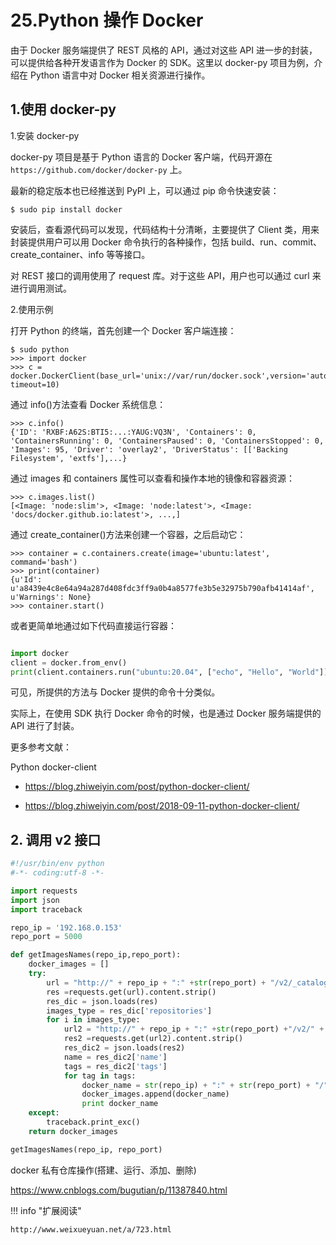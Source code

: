 # 25.Python 操作 Docker

由于 Docker 服务端提供了 REST 风格的 API，通过对这些 API 进一步的封装，可以提供给各种开发语言作为 Docker 的 SDK。这里以 docker-py 项目为例，介绍在 Python 语言中对 Docker 相关资源进行操作。

## 1.使用 docker-py

1.安装 docker-py

docker-py 项目是基于 Python 语言的 Docker 客户端，代码开源在`https://github.com/docker/docker-py` 上。

最新的稳定版本也已经推送到 PyPI 上，可以通过 pip 命令快速安装：

```shell
$ sudo pip install docker
```

安装后，查看源代码可以发现，代码结构十分清晰，主要提供了 Client 类，用来封装提供用户可以用 Docker 命令执行的各种操作，包括 build、run、commit、create_container、info 等等接口。

对 REST 接口的调用使用了 request 库。对于这些 API，用户也可以通过 curl 来进行调用测试。

2.使用示例

打开 Python 的终端，首先创建一个 Docker 客户端连接：

```shell
$ sudo python
>>> import docker
>>> c = docker.DockerClient(base_url='unix://var/run/docker.sock',version='auto', timeout=10)
```

通过 info()方法查看 Docker 系统信息：

```shell
>>> c.info()
{'ID': 'RXBF:A62S:BTI5:...:YAUG:VQ3N', 'Containers': 0, 'ContainersRunning': 0, 'ContainersPaused': 0, 'ContainersStopped': 0, 'Images': 95, 'Driver': 'overlay2', 'DriverStatus': [['Backing Filesystem', 'extfs'],...}
```

通过 images 和 containers 属性可以查看和操作本地的镜像和容器资源：

```shell
>>> c.images.list()
[<Image: 'node:slim'>, <Image: 'node:latest'>, <Image: 'docs/docker.github.io:latest'>, ...,]
```

通过 create_container()方法来创建一个容器，之后启动它：

```shell
>>> container = c.containers.create(image='ubuntu:latest', command='bash')
>>> print(container)
{u'Id': u'a8439e4c8e64a94a287d408fdc3ff9a0b4a8577fe3b5e32975b790afb41414af', u'Warnings': None}
>>> container.start()
```

或者更简单地通过如下代码直接运行容器：

```python

import docker
client = docker.from_env()
print(client.containers.run("ubuntu:20.04", ["echo", "Hello", "World"]))
```

可见，所提供的方法与 Docker 提供的命令十分类似。

实际上，在使用 SDK 执行 Docker 命令的时候，也是通过 Docker 服务端提供的 API 进行了封装。

更多参考文献：

Python docker-client

- https://blog.zhiweiyin.com/post/python-docker-client/

- https://blog.zhiweiyin.com/post/2018-09-11-python-docker-client/

## 2. 调用 v2 接口

```python
#!/usr/bin/env python
#-*- coding:utf-8 -*-

import requests
import json
import traceback

repo_ip = '192.168.0.153'
repo_port = 5000

def getImagesNames(repo_ip,repo_port):
    docker_images = []
    try:
        url = "http://" + repo_ip + ":" +str(repo_port) + "/v2/_catalog"
        res =requests.get(url).content.strip()
        res_dic = json.loads(res)
        images_type = res_dic['repositories']
        for i in images_type:
            url2 = "http://" + repo_ip + ":" +str(repo_port) +"/v2/" + str(i) + "/tags/list"
            res2 =requests.get(url2).content.strip()
            res_dic2 = json.loads(res2)
            name = res_dic2['name']
            tags = res_dic2['tags']
            for tag in tags:
                docker_name = str(repo_ip) + ":" + str(repo_port) + "/" + name + ":" + tag
                docker_images.append(docker_name)
                print docker_name
    except:
        traceback.print_exc()
    return docker_images

getImagesNames(repo_ip, repo_port)
```

docker 私有仓库操作(搭建、运行、添加、删除)

https://www.cnblogs.com/bugutian/p/11387840.html

!!! info "扩展阅读"

    http://www.weixueyuan.net/a/723.html
